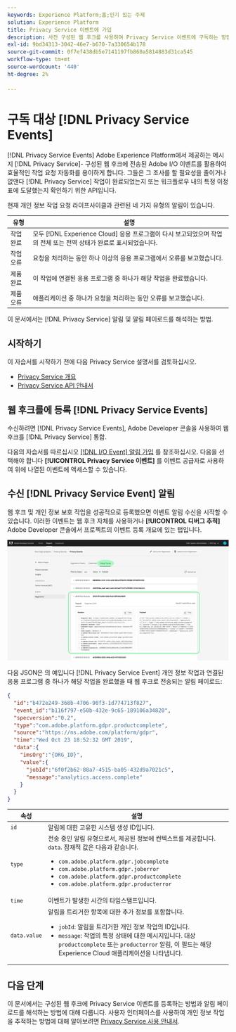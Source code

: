 ```yaml
---
keywords: Experience Platform;홈;인기 있는 주제
solution: Experience Platform
title: Privacy Service 이벤트에 가입
description: 사전 구성된 웹 후크를 사용하여 Privacy Service 이벤트에 구독하는 방법을 알아봅니다.
exl-id: 9bd34313-3042-46e7-b670-7a330654b178
source-git-commit: 0f7ef438db5e7141197fb860a5814883d31ca545
workflow-type: tm+mt
source-wordcount: '440'
ht-degree: 2%

---
```


# 구독 대상 [!DNL Privacy Service Events]

[!DNL Privacy Service Events] Adobe Experience Platform에서 제공하는 메시지 [!DNL Privacy Service]- 구성된 웹 후크에 전송된 Adobe I/O 이벤트를 활용하여 효율적인 작업 요청 자동화를 용이하게 합니다. 그들은 그 조사를 할 필요성을 줄이거나 없앤다 [!DNL Privacy Service] 작업이 완료되었는지 또는 워크플로우 내의 특정 이정표에 도달했는지 확인하기 위한 API입니다.

현재 개인 정보 작업 요청 라이프사이클과 관련된 네 가지 유형의 알림이 있습니다.

| 유형 | 설명 |
| --- | --- |
| 작업 완료 | 모두 [!DNL Experience Cloud] 응용 프로그램이 다시 보고되었으며 작업의 전체 또는 전역 상태가 완료로 표시되었습니다. |
| 작업 오류 | 요청을 처리하는 동안 하나 이상의 응용 프로그램에서 오류를 보고했습니다. |
| 제품 완료 | 이 작업에 연결된 응용 프로그램 중 하나가 해당 작업을 완료했습니다. |
| 제품 오류 | 애플리케이션 중 하나가 요청을 처리하는 동안 오류를 보고했습니다. |

이 문서에서는 [!DNL Privacy Service] 알림 및 알림 페이로드를 해석하는 방법.

## 시작하기

이 자습서를 시작하기 전에 다음 Privacy Service 설명서를 검토하십시오.

* [Privacy Service 개요](./home.md)
* [Privacy Service API 안내서](./api/overview.md)

## 웹 후크를에 등록 [!DNL Privacy Service Events]

수신하려면 [!DNL Privacy Service Events], Adobe Developer 콘솔을 사용하여 웹 후크를 [!DNL Privacy Service] 통합.

다음의 자습서를 따르십시오 [[!DNL I/O Event] 알림 가입](../observability/alerts/subscribe.md) 를 참조하십시오. 다음을 선택해야 합니다 **[!UICONTROL Privacy Service 이벤트]** 를 이벤트 공급자로 사용하여 위에 나열된 이벤트에 액세스할 수 있습니다.

## 수신 [!DNL Privacy Service Event] 알림

웹 후크 및 개인 정보 보호 작업을 성공적으로 등록했으면 이벤트 알림 수신을 시작할 수 있습니다. 이러한 이벤트는 웹 후크 자체를 사용하거나 **[!UICONTROL 디버그 추적]** Adobe Developer 콘솔에서 프로젝트의 이벤트 등록 개요에 있는 탭입니다.

![](images/privacy-events/debug-tracing.png)

다음 JSON은 의 예입니다 [!DNL Privacy Service Event] 개인 정보 작업과 연결된 응용 프로그램 중 하나가 해당 작업을 완료했을 때 웹 후크로 전송되는 알림 페이로드:

```json
{
  "id":"b472e249-368b-4706-90f3-1d774713f827",
  "event_id":"b116f797-e50b-432e-9c65-189106a34820",
  "specversion":"0.2",
  "type":"com.adobe.platform.gdpr.productcomplete",
  "source":"https://ns.adobe.com/platform/gdpr",
  "time":"Wed Oct 23 18:52:32 GMT 2019",
  "data":{
    "imsOrg":"{ORG_ID}",
    "value":{
      "jobId":"6f0f2b62-88a7-4515-ba05-432d9a7021c5",
      "message":"analytics.access.complete"
    }
  }
}
```

| 속성 | 설명 |
| --- | --- |
| `id` | 알림에 대한 고유한 시스템 생성 ID입니다. |
| `type` | 전송 중인 알림 유형으로서, 제공된 정보에 컨텍스트를 제공합니다. `data`. 잠재적 값은 다음과 같습니다. <ul><li>`com.adobe.platform.gdpr.jobcomplete`</li><li>`com.adobe.platform.gdpr.joberror`</li><li>`com.adobe.platform.gdpr.productcomplete`</li><li>`com.adobe.platform.gdpr.producterror`</li></ul> |
| `time` | 이벤트가 발생한 시간의 타임스탬프입니다. |
| `data.value` | 알림을 트리거한 항목에 대한 추가 정보를 포함합니다. <ul><li>`jobId`: 알림을 트리거한 개인 정보 작업의 ID입니다.</li><li>`message`: 작업의 특정 상태에 대한 메시지입니다. 대상 `productcomplete` 또는 `producterror` 알림, 이 필드는 해당 Experience Cloud 애플리케이션을 나타냅니다.</li></ul> |

## 다음 단계

이 문서에서는 구성된 웹 후크에 Privacy Service 이벤트를 등록하는 방법과 알림 페이로드를 해석하는 방법에 대해 다룹니다. 사용자 인터페이스를 사용하여 개인 정보 작업을 추적하는 방법에 대해 알아보려면 [Privacy Service 사용 안내서](./ui/user-guide.md).
